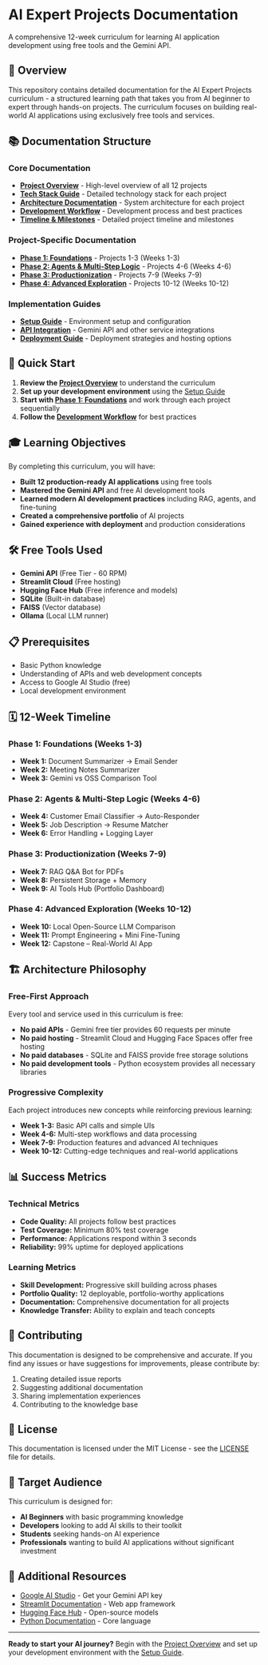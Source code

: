 # AI Expert Projects Documentation

A comprehensive 12-week curriculum for learning AI application development using free tools and the Gemini API.

## 🎯 Overview

This repository contains detailed documentation for the AI Expert Projects curriculum - a structured learning path that takes you from AI beginner to expert through hands-on projects. The curriculum focuses on building real-world AI applications using exclusively free tools and services.

## 📚 Documentation Structure

### Core Documentation
- **[Project Overview](docs/project-overview.md)** - High-level overview of all 12 projects
- **[Tech Stack Guide](docs/tech-stack.md)** - Detailed technology stack for each project
- **[Architecture Documentation](docs/architecture/)** - System architecture for each project
- **[Development Workflow](docs/development-workflow.md)** - Development process and best practices
- **[Timeline & Milestones](docs/timeline.md)** - Detailed project timeline and milestones

### Project-Specific Documentation
- **[Phase 1: Foundations](docs/projects/phase-1/)** - Projects 1-3 (Weeks 1-3)
- **[Phase 2: Agents & Multi-Step Logic](docs/projects/phase-2/)** - Projects 4-6 (Weeks 4-6)
- **[Phase 3: Productionization](docs/projects/phase-3/)** - Projects 7-9 (Weeks 7-9)
- **[Phase 4: Advanced Exploration](docs/projects/phase-4/)** - Projects 10-12 (Weeks 10-12)

### Implementation Guides
- **[Setup Guide](docs/setup/)** - Environment setup and configuration
- **[API Integration](docs/api-integration/)** - Gemini API and other service integrations
- **[Deployment Guide](docs/deployment/)** - Deployment strategies and hosting options

## 🚀 Quick Start

1. **Review the [Project Overview](docs/project-overview.md)** to understand the curriculum
2. **Set up your development environment** using the [Setup Guide](docs/setup/)
3. **Start with [Phase 1: Foundations](docs/projects/phase-1/)** and work through each project sequentially
4. **Follow the [Development Workflow](docs/development-workflow.md)** for best practices

## 🎓 Learning Objectives

By completing this curriculum, you will have:

- **Built 12 production-ready AI applications** using free tools
- **Mastered the Gemini API** and free AI development tools
- **Learned modern AI development practices** including RAG, agents, and fine-tuning
- **Created a comprehensive portfolio** of AI projects
- **Gained experience with deployment** and production considerations

## 🛠️ Free Tools Used

- **Gemini API** (Free Tier - 60 RPM)
- **Streamlit Cloud** (Free hosting)
- **Hugging Face Hub** (Free inference and models)
- **SQLite** (Built-in database)
- **FAISS** (Vector database)
- **Ollama** (Local LLM runner)

## 📋 Prerequisites

- Basic Python knowledge
- Understanding of APIs and web development concepts
- Access to Google AI Studio (free)
- Local development environment

## 🗓️ 12-Week Timeline

### Phase 1: Foundations (Weeks 1-3)
- **Week 1:** Document Summarizer → Email Sender
- **Week 2:** Meeting Notes Summarizer
- **Week 3:** Gemini vs OSS Comparison Tool

### Phase 2: Agents & Multi-Step Logic (Weeks 4-6)
- **Week 4:** Customer Email Classifier → Auto-Responder
- **Week 5:** Job Description → Resume Matcher
- **Week 6:** Error Handling + Logging Layer

### Phase 3: Productionization (Weeks 7-9)
- **Week 7:** RAG Q&A Bot for PDFs
- **Week 8:** Persistent Storage + Memory
- **Week 9:** AI Tools Hub (Portfolio Dashboard)

### Phase 4: Advanced Exploration (Weeks 10-12)
- **Week 10:** Local Open-Source LLM Comparison
- **Week 11:** Prompt Engineering + Mini Fine-Tuning
- **Week 12:** Capstone – Real-World AI App

## 🏗️ Architecture Philosophy

### Free-First Approach
Every tool and service used in this curriculum is free:
- **No paid APIs** - Gemini free tier provides 60 requests per minute
- **No paid hosting** - Streamlit Cloud and Hugging Face Spaces offer free hosting
- **No paid databases** - SQLite and FAISS provide free storage solutions
- **No paid development tools** - Python ecosystem provides all necessary libraries

### Progressive Complexity
Each project introduces new concepts while reinforcing previous learning:
- **Week 1-3:** Basic API calls and simple UIs
- **Week 4-6:** Multi-step workflows and data processing
- **Week 7-9:** Production features and advanced AI techniques
- **Week 10-12:** Cutting-edge techniques and real-world applications

## 📊 Success Metrics

### Technical Metrics
- **Code Quality:** All projects follow best practices
- **Test Coverage:** Minimum 80% test coverage
- **Performance:** Applications respond within 3 seconds
- **Reliability:** 99% uptime for deployed applications

### Learning Metrics
- **Skill Development:** Progressive skill building across phases
- **Portfolio Quality:** 12 deployable, portfolio-worthy applications
- **Documentation:** Comprehensive documentation for all projects
- **Knowledge Transfer:** Ability to explain and teach concepts

## 🤝 Contributing

This documentation is designed to be comprehensive and accurate. If you find any issues or have suggestions for improvements, please contribute by:

1. Creating detailed issue reports
2. Suggesting additional documentation
3. Sharing implementation experiences
4. Contributing to the knowledge base

## 📄 License

This documentation is licensed under the MIT License - see the [LICENSE](LICENSE) file for details.

## 🎯 Target Audience

This curriculum is designed for:
- **AI Beginners** with basic programming knowledge
- **Developers** looking to add AI skills to their toolkit
- **Students** seeking hands-on AI experience
- **Professionals** wanting to build AI applications without significant investment

## 📖 Additional Resources

- [Google AI Studio](https://aistudio.google.com/) - Get your Gemini API key
- [Streamlit Documentation](https://docs.streamlit.io/) - Web app framework
- [Hugging Face Hub](https://huggingface.co/) - Open-source models
- [Python Documentation](https://docs.python.org/) - Core language

---

**Ready to start your AI journey?** Begin with the [Project Overview](docs/project-overview.md) and set up your development environment with the [Setup Guide](docs/setup/).
